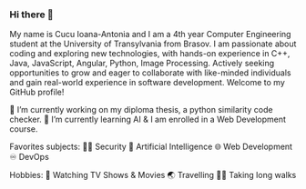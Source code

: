 ### Hi there 👋

My name is Cucu Ioana-Antonia and I am a 4th year Computer Engineering student at the University of Transylvania from Brasov.
I am passionate about coding and exploring new technologies, with hands-on experience in C++, Java, JavaScript, Angular, Python, Image Processing. Actively seeking opportunities to grow and eager to collaborate with like-minded individuals and gain real-world experience in software development.
Welcome to my GitHub profile!

 🔭 I’m currently working on my diploma thesis, a python similarity code checker.
 🌱 I’m currently learning AI & I am enrolled in a Web Development course. 

 Favorites subjects:
 👩‍💻 Security
 🤖 Artificial Intelligence
 🌐 Web Development
 ♾️ DevOps

 Hobbies:
  🎥 Watching TV Shows & Movies
  🌏 Travelling
  🚶‍♀️ Taking long walks
 

